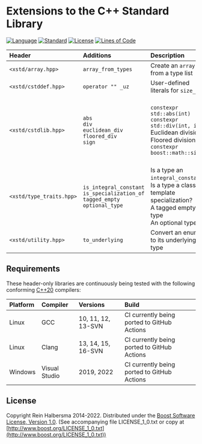 # Extensions to the C++ Standard Library

[![Language](https://img.shields.io/badge/language-C++-blue.svg)](https://isocpp.org/)
[![Standard](https://img.shields.io/badge/c%2B%2B-20-blue.svg)](https://en.wikipedia.org/wiki/C%2B%2B#Standardization)
[![License](https://img.shields.io/badge/license-Boost-blue.svg)](https://opensource.org/licenses/BSL-1.0)
[![Lines of Code](https://tokei.rs/b1/github/rhalbersma/xstd?category=code)](https://github.com/rhalbersma/xstd)

| Header                   | Additions          | Description | Reference |
| :-----                   | :--------          | :---------- | :-------- |
| `<xstd/array.hpp>`       | `array_from_types` | Create an `array` from a type list | none |
| `<xstd/cstddef.hpp>`     | `operator "" _uz`  | User-defined literals for `size_t` | [p0330r8](http://www.open-std.org/jtc1/sc22/wg21/docs/papers/2020/p0330r8.html) (C++23) |
| `<xstd/cstdlib.hpp>`     | `abs` <br> `div` <br> `euclidean_div` <br> `floored_div` <br> `sign` | `constexpr std::abs(int)` <br> `constexpr std::div(int, int)` <br> Euclidean division <br> Floored division <br> `constexpr boost::math::sign` | [p0533r9](https://www.open-std.org/jtc1/sc22/wg21/docs/papers/2021/p0533r9.pdf) (C++23) <br> [p0533r9](https://www.open-std.org/jtc1/sc22/wg21/docs/papers/2021/p0533r9.pdf) (C++23) <br> [Euclidean division](https://en.wikipedia.org/wiki/Euclidean_division) <br> [Floored division](http://research.microsoft.com/pubs/151917/divmodnote-letter.pdf) <br> [Boost.Math](https://www.boost.org/doc/libs/1_80_0/libs/math/doc/html/math_toolkit/sign_functions.html) |
| `<xstd/type_traits.hpp>` | `is_integral_constant` <br> `is_specialization_of` <br> `tagged_empty` <br> `optional_type` | Is a type an `integral_constant`? <br> Is a type a class template specialization? <br> A tagged empty type <br> An optional type | [p2098r1](http://www.open-std.org/jtc1/sc22/wg21/docs/papers/2020/p2098r1.pdf) <br> none <br> none <br> none |
| `<xstd/utility.hpp>`     | `to_underlying`    | Convert an enum to its underlying type | [p1682r3](https://www.open-std.org/jtc1/sc22/wg21/docs/papers/2021/p1682r3.html) (C++23) |

## Requirements

These header-only libraries are continuously being tested with the following conforming [C++20](http://www.open-std.org/jtc1/sc22/wg21/prot/14882fdis/n4860.pdf) compilers:

| Platform | Compiler       | Versions           | Build |
| :------- | :-------       | :-------           | :---- |
| Linux    | GCC            | 10, 11, 12, 13-SVN | CI currently being ported to GitHub Actions |
| Linux    | Clang          | 13, 14, 15, 16-SVN | CI currently being ported to GitHub Actions |
| Windows  | Visual Studio  | 2019, 2022         | CI currently being ported to GitHub Actions |

## License

Copyright Rein Halbersma 2014-2022.
Distributed under the [Boost Software License, Version 1.0](http://www.boost.org/users/license.html).
(See accompanying file LICENSE_1_0.txt or copy at [http://www.boost.org/LICENSE_1_0.txt](http://www.boost.org/LICENSE_1_0.txt))
